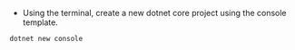 * Using the terminal, create a new dotnet core project using the console template.

`dotnet new console`